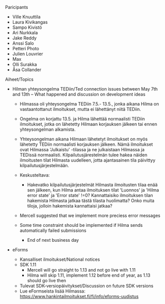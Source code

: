 Paricipants
 * Ville Knuuttila
 * Laura Kivikangas
 * Sampo Kivistö
 * Ari Nurkkala
 * Jake Reddy
 * Anssi Salo
 * Petteri Photo
 * Julien Louvrier
 * Max
 * Olli Surakka
 * Åsa Collander

Aiheet/Topics

* Hilman yhteysongelma TEDiin/Ted connection issues between May 7th and 13th – What happened and discussion on development ideas
  * Hilmassa oli yhteysongelma TEDiin 7.5.- 13.5., jonka aikana Hilma on vastaantottanut ilmoitukset, mutta ei lähettänyt niitä TEDiin.
  * Ongelma on korjattu 13.5. ja Hilma lähettää normaalisti TEDiin ilmoitukset, jotka on lähetetty Hilmaan korjauksen jälkeen tai ennen yhteysongelman alkamista. 
  * Yhteysongelman aikana Hilmaan lähetetyt ilmoitukset on myös lähetetty TEDiin normaalisti korjauksen jälkeen. Nämä ilmoitukset ovat Hilmassa 'Julkaistu' -tilassa ja ne julkaistaan Hilmassa ja TEDissä normaalisti. Kilpailutusjärestelmän tulee hakea näiden ilmoitusten tilat Hilmasta uudelleen, jotta ajantasainen tila päivittyy kilpailutusjärjestelmään.
  * Keskusteltava:
    * Hakevatko kilpailutusjärjestelmät Hilmasta ilmoitusten tilaa enää sen jälkeen, kun Hilma antaa ilmoituksen tilat 'Luonnos' ja 'Hilma error state' ja 'Error state' !=0? Kannattaisiko ilmoituksen tilan hakemista Hilmasta jatkaa tästä tilasta huolimatta? Onko muita tiloja, jolloin hakemista kannattaisi jatkaa?

  * Mercell suggested that we implement more preciess error messages
  * Some time constraint should be implemented if Hilma sends automatically failed submissions
    * End of next business day

* eForms
  * Kansalliset ilmoitukset/National notices 
  * SDK 1.11
    * Mercell will go straight to 1.13 and not go live with 1.11
    * Hilma will skip 1.11, implement 1.12 before end of year, as 1.13 should go live then 
  * Tulevat SDK-versiopäivitykset/Discussion on future SDK versions
  * Lue eFormseista lisää Hilmassa: https://www.hankintailmoitukset.fi/fi/info/eforms-uudistus
